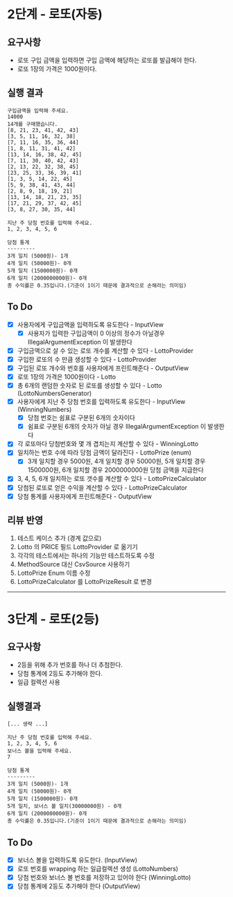 # 2단계 - 로또(자동)

## 요구사항
- 로또 구입 금액을 입력하면 구입 금액에 해당하는 로또를 발급해야 한다.
- 로또 1장의 가격은 1000원이다.

## 실행 결과
```aidl
구입금액을 입력해 주세요.
14000
14개를 구매했습니다.
[8, 21, 23, 41, 42, 43]
[3, 5, 11, 16, 32, 38]
[7, 11, 16, 35, 36, 44]
[1, 8, 11, 31, 41, 42]
[13, 14, 16, 38, 42, 45]
[7, 11, 30, 40, 42, 43]
[2, 13, 22, 32, 38, 45]
[23, 25, 33, 36, 39, 41]
[1, 3, 5, 14, 22, 45]
[5, 9, 38, 41, 43, 44]
[2, 8, 9, 18, 19, 21]
[13, 14, 18, 21, 23, 35]
[17, 21, 29, 37, 42, 45]
[3, 8, 27, 30, 35, 44]

지난 주 당첨 번호를 입력해 주세요.
1, 2, 3, 4, 5, 6

당첨 통계
---------
3개 일치 (5000원)- 1개
4개 일치 (50000원)- 0개
5개 일치 (1500000원)- 0개
6개 일치 (2000000000원)- 0개
총 수익률은 0.35입니다.(기준이 1이기 때문에 결과적으로 손해라는 의미임)
```

## To Do
- [x] 사용자에게 구입금액을 입력하도록 유도한다 - InputView
  - [x] 사용자가 입력한 구입금액이 0 이상의 정수가 아닐경우 IllegalArgumentException 이 발생한다
- [x] 구입금액으로 살 수 있는 로또 개수를 계산할 수 있다 - LottoProvider
- [x] 구입한 로또의 수 만큼 생성할 수 있다 - LottoProvider
- [x] 구입된 로또 개수와 번호를 사용자에게 프린트해준다 - OutputView
- [x] 로또 1장의 가격은 1000원이다 - Lotto
- [x] 총 6개의 랜덤한 숫자로 된 로또를 생성할 수 있다 - Lotto (LottoNumbersGenerator)
- [x] 사용자에게 지난 주 당첨 번호를 입력하도록 유도한다 - InputView (WinningNumbers)
  - [x] 당첨 번호는 쉼표로 구분된 6개의 숫자이다
  - [x] 쉼표로 구분된 6개의 숫자가 아닐 경우 IllegalArgumentException 이 발생한다
- [x] 각 로또마다 당첨번호와 몇 개 겹치는지 계산할 수 있다 - WinningLotto
- [x] 일치하는 번호 수에 따라 당첨 금액이 달라진다 - LottoPrize (enum)
  - [x] 3개 일치할 경우 5000원, 4개 일치할 경우 50000원, 5개 일치할 경우 1500000원, 6개 일치할 경우 2000000000원 당첨 금액을 지급한다
- [x] 3, 4, 5, 6개 일치하는 로또 갯수를 계산할 수 있다 - LottoPrizeCalculator
- [x] 당첨된 로또로 얻은 수익을 계산할 수 있다 - LottoPrizeCalculator
- [x] 당첨 통계를 사용자에게 프린트해준다 - OutputView

## 리뷰 반영
1. 테스트 케이스 추가 (경계 값으로)
2. Lotto 의 PRICE 필드 LottoProvider 로 옮기기
3. 각각의 테스트에서는 하나의 기능만 테스트하도록 수정
4. MethodSource 대신 CsvSource 사용하기
5. LottoPrize Enum 이름 수정
6. LottoPrizeCalculator 를 LottoPrizeResult 로 변경

---
# 3단계 - 로또(2등)

## 요구사항
- 2등을 위해 추가 번호를 하나 더 추첨한다.
- 당첨 통계에 2등도 추가해야 한다.
- 일급 컬렉션 사용

## 실행결과
```
[... 생략 ...]

지난 주 당첨 번호를 입력해 주세요.
1, 2, 3, 4, 5, 6
보너스 볼을 입력해 주세요.
7

당첨 통계
---------
3개 일치 (5000원)- 1개
4개 일치 (50000원)- 0개
5개 일치 (1500000원)- 0개
5개 일치, 보너스 볼 일치(30000000원) - 0개
6개 일치 (2000000000원)- 0개
총 수익률은 0.35입니다.(기준이 1이기 때문에 결과적으로 손해라는 의미임)
```

## To Do
- [x] 보너스 볼을 입력하도록 유도한다. (InputView)
- [x] 로또 번호를 wrapping 하는 일급컬렉션 생성 (LottoNumbers)
- [x] 당첨 번호와 보너스 볼 번호를 저장하고 있어야 한다 (WinningLotto)
- [x] 당첨 통계에 2등도 추가해야 한다 (OutputView)